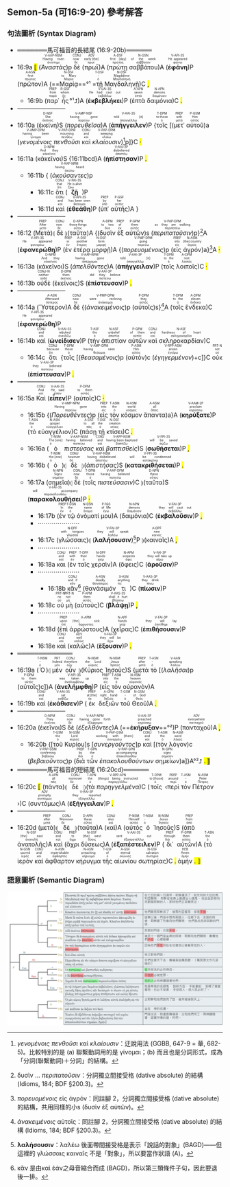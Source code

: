 ## Semon-5a (可16:9-20) 參考解答

### 句法圖析 (Syntax Diagram)

- ═══════馬可福音的長結尾 (16:9-20b)══════
- 16:9a <mark class="pm">⟦</mark> (<RUBY><ruby><ruby><em><em>Ἀναστὰς</em></em><rt>ἀνίστημι</rt></ruby><rt>Having risen</rt></ruby><rt>V-AAP-NSM</rt></RUBY>)p <RUBY><ruby><ruby>δὲ<rt>δέ</rt></ruby><rt>now</rt></ruby><rt>CONJ</rt></RUBY> (<RUBY><ruby><ruby>πρωῒ<rt>πρωΐ</rt></ruby><rt>early [the]</rt></ruby><rt>ADV</rt></RUBY>)A (<RUBY><ruby><ruby>πρώτῃ<rt>πρῶτος</rt></ruby><rt>first [day]</rt></ruby><rt>A-DSF</rt></RUBY> <RUBY><ruby><ruby>σαββάτου<rt>σάββατον</rt></ruby><rt>of the week</rt></ruby><rt>N-GSN</rt></RUBY>)A (<RUBY><ruby><ruby><strong><strong>ἐφάνη</strong></strong><rt>φαίνω</rt></ruby><rt>He appeared</rt></ruby><rt>V-API-3S</rt></RUBY>)P (<RUBY><ruby><ruby>πρῶτον<rt>πρῶτος</rt></ruby><rt>first</rt></ruby><rt>A-ASN</rt></RUBY>)A (==<RUBY><ruby><ruby>Μαρίᾳ<rt>Μαρία</rt></ruby><rt>to Mary</rt></ruby><rt>N-DSF</rt></RUBY>==°¹ =<RUBY><ruby><ruby>τῇ<rt>ὁ</rt></ruby><rt>-</rt></ruby><rt>T-DSF</rt></RUBY> <RUBY><ruby><ruby>Μαγδαληνῇ<rt>Μαγδαληνή</rt></ruby><rt>Magdalene</rt></ruby><rt>N-DSF</rt></RUBY>)C <mark class="pm">,</mark> 
	- 16:9b (<RUBY><ruby><ruby>παρ᾽<rt>παρά</rt></ruby><rt>from</rt></ruby><rt>PREP</rt></RUBY> <RUBY><ruby><ruby>ἧς<rt>ὅς</rt></ruby><rt>whom</rt></ruby><rt>R-GSF</rt></RUBY>°¹⮥)A (<RUBY><ruby><ruby><strong><strong>ἐκβεβλήκει</strong></strong><rt>ἐκβάλλω</rt></ruby><rt>He had cast out</rt></ruby><rt>V-LAI-3S</rt></RUBY>)P (<RUBY><ruby><ruby>ἑπτὰ<rt>ἑπτά</rt></ruby><rt>seven</rt></ruby><rt>A-APN</rt></RUBY> <RUBY><ruby><ruby>δαιμόνια<rt>δαιμόνιον</rt></ruby><rt>demons</rt></ruby><rt>N-APN</rt></RUBY>)C <mark class="pm">.</mark> 
- ————————
- 16:10a (<RUBY><ruby><ruby>ἐκείνη<rt>ἐκεῖνος</rt></ruby><rt>She</rt></ruby><rt>D-NSF</rt></RUBY>)S (<RUBY><ruby><ruby><em><em>πορευθεῖσα</em></em><rt>πορεύω</rt></ruby><rt>having gone</rt></ruby><rt>V-AMP-NSF</rt></RUBY>)A (<RUBY><ruby><ruby><strong>ἀπήγγειλεν</strong><rt>ἀπαγγέλλω</rt></ruby><rt>told [it]</rt></ruby><rt>V-AAI-3S</rt></RUBY>)P {<RUBY><ruby><ruby>τοῖς<rt>ὁ</rt></ruby><rt>to those</rt></ruby><rt>T-DPM</rt></RUBY> [(<RUBY><ruby><ruby>μετ᾽<rt>μετά</rt></ruby><rt>with</rt></ruby><rt>PREP</rt></RUBY> <RUBY><ruby><ruby>αὐτοῦ<rt>αὐτός</rt></ruby><rt>Him</rt></ruby><rt>P-GSM</rt></RUBY>)a (<RUBY><ruby><ruby><em><em>γενομένοις</em></em><rt>γίνομαι</rt></ruby><rt>having been</rt></ruby><rt>V-AMP-DPM</rt></RUBY> <RUBY><ruby><ruby><em><em>πενθοῦσι</em></em><rt>πενθέω</rt></ruby><rt>mourning</rt></ruby><rt>V-PAP-DPM</rt></RUBY> <RUBY><ruby><ruby>καὶ<rt>καί</rt></ruby><rt>and</rt></ruby><rt>CONJ</rt></RUBY> <RUBY><ruby><ruby><em><em>κλαίουσιν</em></em><rt>κλαίω</rt></ruby><rt>weeping</rt></ruby><rt>V-PAP-DPM</rt></RUBY>)[^1]p]}C <mark class="pm">·</mark> 
- 16:11a (<RUBY><ruby><ruby>κἀκεῖνοι<rt>κἀκεῖνος</rt></ruby><rt>And they</rt></ruby><rt>D-NPM</rt></RUBY>)S {16:11bcd}A (<RUBY><ruby><ruby><strong><strong>ἠπίστησαν</strong></strong><rt>ἀπιστέω</rt></ruby><rt>disbelieved</rt></ruby><rt>V-AAI-3P</rt></RUBY>)P <mark class="pm">.</mark>
	- 16:11b { (<RUBY><ruby><ruby><em><em>ἀκούσαντες</em></em><rt>ἀκούω</rt></ruby><rt>having heard</rt></ruby><rt>V-AAP-NPM</rt></RUBY>)p
		- 16:11c <RUBY><ruby><ruby>ὅτι<rt>ὅτι</rt></ruby><rt>that</rt></ruby><rt>CONJ</rt></RUBY> (<RUBY><ruby><ruby><strong><strong>ζῇ</strong></strong><rt>ζάω</rt></ruby><rt>He is alive</rt></ruby><rt>V-PAI-3S</rt></RUBY>)P
		- 16:11d <RUBY><ruby><ruby>καὶ<rt>καί</rt></ruby><rt>and</rt></ruby><rt>CONJ</rt></RUBY> (<RUBY><ruby><ruby><strong><strong>ἐθεάθη</strong></strong><rt>θεάομαι</rt></ruby><rt>has been seen</rt></ruby><rt>V-API-3S</rt></RUBY>)P (<RUBY><ruby><ruby>ὑπ᾽<rt>ὑπό</rt></ruby><rt>by</rt></ruby><rt>PREP</rt></RUBY> <RUBY><ruby><ruby>αὐτῆς<rt>αὐτός</rt></ruby><rt>her</rt></ruby><rt>P-GSF</rt></RUBY>)A }
- ————————
- 16:12 (<RUBY><ruby><ruby>Μετὰ<rt>μετά</rt></ruby><rt>After</rt></ruby><rt>PREP</rt></RUBY>)⦇ <RUBY><ruby><ruby>δὲ<rt>δέ</rt></ruby><rt>now</rt></ruby><rt>CONJ</rt></RUBY> ⦈(<RUBY><ruby><ruby>ταῦτα<rt>οὗτος</rt></ruby><rt>these things</rt></ruby><rt>D-APN</rt></RUBY>)A {(<RUBY><ruby><ruby>δυσὶν<rt>δύο</rt></ruby><rt>to two</rt></ruby><rt>A-DPM</rt></RUBY> <RUBY><ruby><ruby>ἐξ<rt>ἐκ</rt></ruby><rt>of</rt></ruby><rt>PREP</rt></RUBY> <RUBY><ruby><ruby>αὐτῶν<rt>αὐτός</rt></ruby><rt>them</rt></ruby><rt>P-GPM</rt></RUBY>)s (<RUBY><ruby><ruby><em><em>περιπατοῦσιν</em></em><rt>περιπατέω</rt></ruby><rt>as they are walking</rt></ruby><rt>V-PAP-DPM</rt></RUBY>)p}[^2]A (<RUBY><ruby><ruby><strong><strong>ἐφανερώθη</strong></strong><rt>φανερόω</rt></ruby><rt>He appeared</rt></ruby><rt>V-API-3S</rt></RUBY>)P (<RUBY><ruby><ruby>ἐν<rt>ἐν</rt></ruby><rt>in</rt></ruby><rt>PREP</rt></RUBY> <RUBY><ruby><ruby>ἑτέρᾳ<rt>ἕτερος</rt></ruby><rt>another</rt></ruby><rt>A-DSF</rt></RUBY> <RUBY><ruby><ruby>μορφῇ<rt>μορφή</rt></ruby><rt>form</rt></ruby><rt>N-DSF</rt></RUBY>)A {(<RUBY><ruby><ruby><em><em>πορευομένοις</em></em><rt>πορεύω</rt></ruby><rt>going</rt></ruby><rt>V-PMP-DPM</rt></RUBY>)p (<RUBY><ruby><ruby>εἰς<rt>εἰς</rt></ruby><rt>into</rt></ruby><rt>PREP</rt></RUBY> <RUBY><ruby><ruby>ἀγρόν<rt>ἀγρός</rt></ruby><rt>[the] country</rt></ruby><rt>N-ASM</rt></RUBY>)a}[^3]A <mark class="pm">·</mark> 
- 16:13a (<RUBY><ruby><ruby>κἀκεῖνοι<rt>κἀκεῖνος</rt></ruby><rt>And they</rt></ruby><rt>D-NPM</rt></RUBY>)S (<RUBY><ruby><ruby><em><em>ἀπελθόντες</em></em><rt>ἀπέρχομαι</rt></ruby><rt>having gone</rt></ruby><rt>V-AAP-NPM</rt></RUBY>)A (<RUBY><ruby><ruby><strong>ἀπήγγειλαν</strong><rt>ἀπαγγέλλω</rt></ruby><rt>told [it]</rt></ruby><rt>V-AAI-3P</rt></RUBY>)P (<RUBY><ruby><ruby>τοῖς<rt>ὁ</rt></ruby><rt>to the</rt></ruby><rt>T-DPM</rt></RUBY> <RUBY><ruby><ruby>λοιποῖς<rt>λοιπός</rt></ruby><rt>rest</rt></ruby><rt>A-DPM</rt></RUBY>)C <mark class="pm">·</mark> 
- 16:13b <RUBY><ruby><ruby>οὐδὲ<rt>οὐδέ</rt></ruby><rt>neither</rt></ruby><rt>CONJ-N</rt></RUBY> (<RUBY><ruby><ruby>ἐκείνοις<rt>ἐκεῖνος</rt></ruby><rt>them</rt></ruby><rt>D-DPM</rt></RUBY>)S (<RUBY><ruby><ruby><strong><strong>ἐπίστευσαν</strong></strong><rt>πιστεύω</rt></ruby><rt>did they believe</rt></ruby><rt>V-AAI-3P</rt></RUBY>)P <mark class="pm">.</mark>
- ————————
- 16:14a (<RUBY><ruby><ruby>Ὕστερον<rt>ὕστερος</rt></ruby><rt>Afterward</rt></ruby><rt>A-ASN</rt></RUBY>)A <RUBY><ruby><ruby>δὲ<rt>δέ</rt></ruby><rt>now</rt></ruby><rt>CONJ</rt></RUBY> {(<RUBY><ruby><ruby><em><em>ἀνακειμένοις</em></em><rt>ἀνάκειμαι</rt></ruby><rt>were reclining</rt></ruby><rt>V-PMP-DPM</rt></RUBY>)p (<RUBY><ruby><ruby>αὐτοῖς<rt>αὐτός</rt></ruby><rt>they</rt></ruby><rt>P-DPM</rt></RUBY>)s}[^4]A (<RUBY><ruby><ruby>τοῖς<rt>ὁ</rt></ruby><rt>to the</rt></ruby><rt>T-DPM</rt></RUBY> <RUBY><ruby><ruby>ἕνδεκα<rt>ἕνδεκα</rt></ruby><rt>eleven</rt></ruby><rt>A-DPM</rt></RUBY>)C (<RUBY><ruby><ruby><strong><strong>ἐφανερώθη</strong></strong><rt>φανερόω</rt></ruby><rt>He appeared</rt></ruby><rt>V-API-3S</rt></RUBY>)P
- 16:14b <RUBY><ruby><ruby>καὶ<rt>καί</rt></ruby><rt>and</rt></ruby><rt>CONJ</rt></RUBY> (<RUBY><ruby><ruby><strong><strong>ὠνείδισεν</strong></strong><rt>ὀνειδίζω</rt></ruby><rt>rebuked</rt></ruby><rt>V-AAI-3S</rt></RUBY>)P (<RUBY><ruby><ruby>τὴν<rt>ὁ</rt></ruby><rt>the</rt></ruby><rt>T-ASF</rt></RUBY> <RUBY><ruby><ruby>ἀπιστίαν<rt>ἀπιστία</rt></ruby><rt>unbelief</rt></ruby><rt>N-ASF</rt></RUBY> <RUBY><ruby><ruby>αὐτῶν<rt>αὐτός</rt></ruby><rt>of them</rt></ruby><rt>P-GPM</rt></RUBY> <RUBY><ruby><ruby>καὶ<rt>καί</rt></ruby><rt>and</rt></ruby><rt>CONJ</rt></RUBY> <RUBY><ruby><ruby>σκληροκαρδίαν<rt>σκληροκαρδία</rt></ruby><rt>hardness of heart</rt></ruby><rt>N-ASF</rt></RUBY>)C
	- 16:14c <RUBY><ruby><ruby>ὅτι<rt>ὅτι</rt></ruby><rt>because</rt></ruby><rt>CONJ</rt></RUBY> {<RUBY><ruby><ruby>τοῖς<rt>ὁ</rt></ruby><rt>those</rt></ruby><rt>T-DPM</rt></RUBY> [(<RUBY><ruby><ruby><em><em>θεασαμένοις</em></em><rt>θεάομαι</rt></ruby><rt>having seen</rt></ruby><rt>V-AMP-DPM</rt></RUBY>)p (<RUBY><ruby><ruby>αὐτὸν<rt>αὐτός</rt></ruby><rt>Him</rt></ruby><rt>P-ASM</rt></RUBY>)c (<RUBY><ruby><ruby><em><em>ἐγηγερμένον</em></em><rt>ἐγείρω</rt></ruby><rt>arisen</rt></ruby><rt>V-RPP-ASM</rt></RUBY>)+c]}C <RUBY><ruby><ruby>οὐκ<rt>οὐ</rt></ruby><rt>not</rt></ruby><rt>PRT-N</rt></RUBY> (<RUBY><ruby><ruby><strong><strong>ἐπίστευσαν</strong></strong><rt>πιστεύω</rt></ruby><rt>they believed</rt></ruby><rt>V-AAI-3P</rt></RUBY>)P <mark class="pm">.</mark> 
- ————————
- 16:15a <RUBY><ruby><ruby>Καὶ<rt>καί</rt></ruby><rt>And</rt></ruby><rt>CONJ</rt></RUBY> (<RUBY><ruby><ruby><strong><strong>εἶπεν</strong></strong><rt>εἶπον</rt></ruby><rt>He said</rt></ruby><rt>V-AAI-3S</rt></RUBY>)P (<RUBY><ruby><ruby>αὐτοῖς<rt>αὐτός</rt></ruby><rt>to them</rt></ruby><rt>P-DPM</rt></RUBY>)C <mark class="pm">·</mark> 
	- 16:15b {(<RUBY><ruby><ruby><em><em>Πορευθέντες</em></em><rt>πορεύω</rt></ruby><rt>Having gone</rt></ruby><rt>V-AMP-NPM</rt></RUBY>)p (<RUBY><ruby><ruby>εἰς<rt>εἰς</rt></ruby><rt>into</rt></ruby><rt>PREP</rt></RUBY> <RUBY><ruby><ruby>τὸν<rt>ὁ</rt></ruby><rt>the</rt></ruby><rt>T-ASM</rt></RUBY> <RUBY><ruby><ruby>κόσμον<rt>κόσμος</rt></ruby><rt>world</rt></ruby><rt>N-ASM</rt></RUBY> <RUBY><ruby><ruby>ἅπαντα<rt>ἅπας</rt></ruby><rt>all</rt></ruby><rt>A-ASM</rt></RUBY>)a}A (<RUBY><ruby><ruby><strong><strong>κηρύξατε</strong></strong><rt>κηρύσσω</rt></ruby><rt>proclaim</rt></ruby><rt>V-AAM-2P</rt></RUBY>)P (<RUBY><ruby><ruby>τὸ<rt>ὁ</rt></ruby><rt>the</rt></ruby><rt>T-ASN</rt></RUBY> <RUBY><ruby><ruby>εὐαγγέλιον<rt>εὐαγγέλιον</rt></ruby><rt>gospel</rt></ruby><rt>N-ASN</rt></RUBY>)C (<RUBY><ruby><ruby>πάσῃ<rt>πᾶς</rt></ruby><rt>to all</rt></ruby><rt>A-DSF</rt></RUBY> <RUBY><ruby><ruby>τῇ<rt>ὁ</rt></ruby><rt>the</rt></ruby><rt>T-DSF</rt></RUBY> <RUBY><ruby><ruby>κτίσει<rt>κτίσις</rt></ruby><rt>creation</rt></ruby><rt>N-DSF</rt></RUBY>)C <mark class="pm">.</mark> 
	- 16:16a (<RUBY><ruby><ruby>ὁ<rt>ὁ</rt></ruby><rt>The [one]</rt></ruby><rt>T-NSM</rt></RUBY> <RUBY><ruby><ruby><em><em>πιστεύσας</em></em><rt>πιστεύω</rt></ruby><rt>having believed</rt></ruby><rt>V-AAP-NSM</rt></RUBY> <RUBY><ruby><ruby>καὶ<rt>καί</rt></ruby><rt>and</rt></ruby><rt>CONJ</rt></RUBY> <RUBY><ruby><ruby><em><em>βαπτισθεὶς</em></em><rt>βαπτίζω</rt></ruby><rt>having been baptized</rt></ruby><rt>V-APP-NSM</rt></RUBY>)S (<RUBY><ruby><ruby><strong><strong>σωθήσεται</strong></strong><rt>σῴζω</rt></ruby><rt>will be saved</rt></ruby><rt>V-FPI-3S</rt></RUBY>)P <mark class="pm">,</mark> 
	- 16:16b (<RUBY><ruby><ruby>ὁ<rt>ὁ</rt></ruby><rt>the [one]</rt></ruby><rt>T-NSM</rt></RUBY>)⦇ <RUBY><ruby><ruby>δὲ<rt>δέ</rt></ruby><rt>however</rt></ruby><rt>CONJ</rt></RUBY> ⦈(<RUBY><ruby><ruby><em><em>ἀπιστήσας</em></em><rt>ἀπιστέω</rt></ruby><rt>having disbelieved</rt></ruby><rt>V-AAP-NSM</rt></RUBY>)S (<RUBY><ruby><ruby><strong><strong>κατακριθήσεται</strong></strong><rt>κατακρίνω</rt></ruby><rt>will be condemned</rt></ruby><rt>V-FPI-3S</rt></RUBY>)P <mark class="pm">.</mark> 
	- 16:17a (<RUBY><ruby><ruby>σημεῖα<rt>σημεῖον</rt></ruby><rt>Signs</rt></ruby><rt>N-NPN</rt></RUBY>)⦇ <RUBY><ruby><ruby>δὲ<rt>δέ</rt></ruby><rt>now</rt></ruby><rt>CONJ</rt></RUBY> (<RUBY><ruby><ruby>τοῖς<rt>ὁ</rt></ruby><rt>those</rt></ruby><rt>T-DPM</rt></RUBY> <RUBY><ruby><ruby><em><em>πιστεύσασιν</em></em><rt>πιστεύω</rt></ruby><rt>having believed</rt></ruby><rt>V-AAP-DPM</rt></RUBY>)C ⦈(<RUBY><ruby><ruby>ταῦτα<rt>οὗτος</rt></ruby><rt>these</rt></ruby><rt>D-NPN</rt></RUBY>)S (<RUBY><ruby><ruby><strong><strong>παρακολουθήσει</strong></strong><rt>παρακολουθέω</rt></ruby><rt>will accompany</rt></ruby><rt>V-FAI-3S</rt></RUBY>)P <mark class="pm">·</mark> 
		- 16:17b (<RUBY><ruby><ruby>ἐν<rt>ἐν</rt></ruby><rt>In</rt></ruby><rt>PREP</rt></RUBY> <RUBY><ruby><ruby>τῷ<rt>ὁ</rt></ruby><rt>the</rt></ruby><rt>T-DSN</rt></RUBY> <RUBY><ruby><ruby>ὀνόματί<rt>ὄνομα</rt></ruby><rt>name</rt></ruby><rt>N-DSN</rt></RUBY> <RUBY><ruby><ruby>μου<rt>ἐγώ</rt></ruby><rt>of Me</rt></ruby><rt>P-1GS</rt></RUBY>)A (<RUBY><ruby><ruby>δαιμόνια<rt>δαιμόνιον</rt></ruby><rt>demons</rt></ruby><rt>N-APN</rt></RUBY>)C (<RUBY><ruby><ruby><strong><strong>ἐκβαλοῦσιν</strong></strong><rt>ἐκβάλλω</rt></ruby><rt>they will cast out</rt></ruby><rt>V-FAI-3P</rt></RUBY>)P <mark class="pm">,</mark> 
		- ⋯⋯⋯⋯⋯⋯⋯
		- 16:17c (<RUBY><ruby><ruby>γλώσσαις<rt>γλῶσσα</rt></ruby><rt>with tongues</rt></ruby><rt>N-DPF</rt></RUBY>)⦇ (<RUBY><ruby><ruby><strong><strong>λαλήσουσιν</strong></strong><rt>λαλέω</rt></ruby><rt>they will speak</rt></ruby><rt>V-FAI-3P</rt></RUBY>)[^5]P ⦈(<RUBY><ruby><ruby>καιναῖς<rt>καινός</rt></ruby><rt>new</rt></ruby><rt>A-DPF</rt></RUBY>)A <mark class="pm">,</mark> 
		- ⋯⋯⋯⋯⋯⋯⋯
		- 16:18a <RUBY><ruby><ruby>και<rt>καί</rt></ruby><rt>and</rt></ruby><rt>CONJ</rt></RUBY> (<RUBY><ruby><ruby>ἐν<rt>ἐν</rt></ruby><rt>with</rt></ruby><rt>PREP</rt></RUBY> <RUBY><ruby><ruby>ταῖς<rt>ὁ</rt></ruby><rt>their</rt></ruby><rt>T-DPF</rt></RUBY> <RUBY><ruby><ruby>χερσὶν<rt>χείρ</rt></ruby><rt>hands</rt></ruby><rt>N-DPF</rt></RUBY>)A (<RUBY><ruby><ruby>ὄφεις<rt>ὄφις</rt></ruby><rt>serpents</rt></ruby><rt>N-APM</rt></RUBY>)C (<RUBY><ruby><ruby><strong><strong>ἀροῦσιν</strong></strong><rt>αἴρω</rt></ruby><rt>they will take up</rt></ruby><rt>V-FAI-3P</rt></RUBY>)P 
		- ⋯⋯⋯⋯⋯⋯⋯
			- 16:18b <RUBY><ruby><ruby>κἂν<rt>κἄν</rt></ruby><rt>and if</rt></ruby><rt>CONJ</rt></RUBY>[^6] (<RUBY><ruby><ruby>θανάσιμόν<rt>θανάσιμος</rt></ruby><rt>deadly</rt></ruby><rt>A-ASN</rt></RUBY> <RUBY><ruby><ruby>τι<rt>τις</rt></ruby><rt>anything</rt></ruby><rt>X-ASN</rt></RUBY>)C (<RUBY><ruby><ruby><strong><strong>πίωσιν</strong></strong><rt>πίνω</rt></ruby><rt>they drink</rt></ruby><rt>V-AAS-3P</rt></RUBY>)P 
		- 16:18c <RUBY><ruby><ruby>οὐ<rt>οὐ</rt></ruby><rt>no</rt></ruby><rt>PRT-N</rt></RUBY> <RUBY><ruby><ruby>μὴ<rt>μή</rt></ruby><rt>not</rt></ruby><rt>PRT-N</rt></RUBY> (<RUBY><ruby><ruby>αὐτοὺς<rt>αὐτός</rt></ruby><rt>them</rt></ruby><rt>P-APM</rt></RUBY>)C (<RUBY><ruby><ruby><strong><strong>βλάψῃ</strong></strong><rt>βλάπτω</rt></ruby><rt>shall it hurt</rt></ruby><rt>V-AAS-3S</rt></RUBY>)P <mark class="pm">,</mark> 
		- ⋯⋯⋯⋯⋯⋯⋯
		- 16:18d (<RUBY><ruby><ruby>ἐπὶ<rt>ἐπί</rt></ruby><rt>upon</rt></ruby><rt>PREP</rt></RUBY> <RUBY><ruby><ruby>ἀρρώστους<rt>ἄρρωστος</rt></ruby><rt>[the] sick</rt></ruby><rt>A-APM</rt></RUBY>)A (<RUBY><ruby><ruby>χεῖρας<rt>χείρ</rt></ruby><rt>hands</rt></ruby><rt>N-APF</rt></RUBY>)C (<RUBY><ruby><ruby><strong><strong>ἐπιθήσουσιν</strong></strong><rt>ἐπιτίθημι</rt></ruby><rt>they will lay</rt></ruby><rt>V-FAI-3P</rt></RUBY>)P
		- 16:18e <RUBY><ruby><ruby>καὶ<rt>καί</rt></ruby><rt>and</rt></ruby><rt>CONJ</rt></RUBY> (<RUBY><ruby><ruby>καλῶς<rt>καλῶς</rt></ruby><rt>well</rt></ruby><rt>ADV</rt></RUBY>)A (<RUBY><ruby><ruby><strong><strong>ἕξουσιν</strong></strong><rt>ἔχω</rt></ruby><rt>they will be</rt></ruby><rt>V-FAI-3P</rt></RUBY>)P <mark class="pm">.</mark>
- ═════════════
- 16:19a (<RUBY><ruby><ruby>Ὁ<rt>ὁ</rt></ruby><rt>-</rt></ruby><rt>T-NSM</rt></RUBY>)⦇ <RUBY><ruby><ruby>μὲν<rt>μέν</rt></ruby><rt>Indeed</rt></ruby><rt>PRT</rt></RUBY> <RUBY><ruby><ruby>οὖν<rt>οὖν</rt></ruby><rt>therefore</rt></ruby><rt>CONJ</rt></RUBY> ⦈(<RUBY><ruby><ruby>Κύριος<rt>κύριος</rt></ruby><rt>the Lord</rt></ruby><rt>N-NSM</rt></RUBY> <RUBY><ruby><ruby>Ἰησοῦς<rt>Ἰησοῦς</rt></ruby><rt>Jesus</rt></ruby><rt>N-NSM</rt></RUBY>)S {<RUBY><ruby><ruby>μετὰ<rt>μετά</rt></ruby><rt>after</rt></ruby><rt>PREP</rt></RUBY> <RUBY><ruby><ruby>τὸ<rt>ὁ</rt></ruby><rt>-</rt></ruby><rt>T-ASN</rt></RUBY> [(<RUBY><ruby><ruby><em>λαλῆσαι</em><rt>λαλέω</rt></ruby><rt>speaking</rt></ruby><rt>V-AAN</rt></RUBY>)p (<RUBY><ruby><ruby>αὐτοῖς<rt>αὐτός</rt></ruby><rt>to them</rt></ruby><rt>P-DPM</rt></RUBY>)c]}A (<RUBY><ruby><ruby><strong><strong>ἀνελήμφθη</strong></strong><rt>ἀναλαμβάνω</rt></ruby><rt>was taken up</rt></ruby><rt>V-API-3S</rt></RUBY>)P (<RUBY><ruby><ruby>εἰς<rt>εἰς</rt></ruby><rt>into</rt></ruby><rt>PREP</rt></RUBY> <RUBY><ruby><ruby>τὸν<rt>ὁ</rt></ruby><rt>the</rt></ruby><rt>T-ASM</rt></RUBY> <RUBY><ruby><ruby>οὐρανὸν<rt>οὐρανός</rt></ruby><rt>heaven</rt></ruby><rt>N-ASM</rt></RUBY>)A
- 16:19b <RUBY><ruby><ruby>καὶ<rt>καί</rt></ruby><rt>and</rt></ruby><rt>CONJ</rt></RUBY> (<RUBY><ruby><ruby><strong><strong>ἐκάθισεν</strong></strong><rt>καθίζω</rt></ruby><rt>sat</rt></ruby><rt>V-AAI-3S</rt></RUBY>)P (<RUBY><ruby><ruby>ἐκ<rt>ἐκ</rt></ruby><rt>at [the]</rt></ruby><rt>PREP</rt></RUBY> <RUBY><ruby><ruby>δεξιῶν<rt>δεξιός</rt></ruby><rt>right hand</rt></ruby><rt>A-GPN</rt></RUBY> <RUBY><ruby><ruby>τοῦ<rt>ὁ</rt></ruby><rt>-</rt></ruby><rt>T-GSM</rt></RUBY> <RUBY><ruby><ruby>Θεοῦ<rt>θεός</rt></ruby><rt>of God</rt></ruby><rt>N-GSM</rt></RUBY>)A <mark class="pm">.</mark> 
- ————————
- 16:20a (<RUBY><ruby><ruby>ἐκεῖνοι<rt>ἐκεῖνος</rt></ruby><rt>They</rt></ruby><rt>D-NPM</rt></RUBY>)S <RUBY><ruby><ruby>δὲ<rt>δέ</rt></ruby><rt>now</rt></ruby><rt>CONJ</rt></RUBY> (<RUBY><ruby><ruby><em><em>ἐξελθόντες</em></em><rt>ἐξέρχομαι</rt></ruby><rt>having gone forth</rt></ruby><rt>V-AAP-NPM</rt></RUBY>)A (==<RUBY><ruby><ruby><strong><strong>ἐκήρυξαν</strong></strong><rt>κηρύσσω</rt></ruby><rt>preached</rt></ruby><rt>V-AAI-3P</rt></RUBY>==°²)P (<RUBY><ruby><ruby>πανταχοῦ<rt>πανταχοῦ</rt></ruby><rt>everywhere</rt></ruby><rt>ADV</rt></RUBY>)A <mark class="pm">,</mark> 
	- 16:20b {[<RUBY><ruby><ruby>τοῦ<rt>ὁ</rt></ruby><rt>the</rt></ruby><rt>T-GSM</rt></RUBY> <RUBY><ruby><ruby>Κυρίου<rt>κύριος</rt></ruby><rt>Lord</rt></ruby><rt>N-GSM</rt></RUBY>]s [<RUBY><ruby><ruby><em>συνεργοῦντος</em><rt>συνεργέω</rt></ruby><rt>working with [them]</rt></ruby><rt>V-PAP-GSM</rt></RUBY>]p <RUBY><ruby><ruby>καὶ<rt>καί</rt></ruby><rt>and</rt></ruby><rt>CONJ</rt></RUBY> [(<RUBY><ruby><ruby>τὸν<rt>ὁ</rt></ruby><rt>the</rt></ruby><rt>T-ASM</rt></RUBY> <RUBY><ruby><ruby>λόγον<rt>λόγος</rt></ruby><rt>word</rt></ruby><rt>N-ASM</rt></RUBY>)c (<RUBY><ruby><ruby><em><em>βεβαιοῦντος</em></em><rt>βεβαιόω</rt></ruby><rt>confirming</rt></ruby><rt>V-PAP-GSM</rt></RUBY>)p (<RUBY><ruby><ruby>διὰ<rt>διά</rt></ruby><rt>by</rt></ruby><rt>PREP</rt></RUBY> <RUBY><ruby><ruby>τῶν<rt>ὁ</rt></ruby><rt>the</rt></ruby><rt>T-GPN</rt></RUBY> <RUBY><ruby><ruby><em><em>ἐπακολουθούντων</em></em><rt>ἐπακολουθέω</rt></ruby><rt>accompanying</rt></ruby><rt>V-PAP-GPN</rt></RUBY> <RUBY><ruby><ruby>σημείων<rt>σημεῖον</rt></ruby><rt>signs</rt></ruby><rt>N-GPN</rt></RUBY>)a]}A°²⮥ <mark class="pm">. ⟧</mark>
- ═══════馬可福音的短結尾 (16:20cd)══════
- 16:20c <mark class="pm">⟦</mark> (<RUBY><ruby><ruby>πάντα<rt>πᾶς</rt></ruby><rt>all</rt></ruby><rt>A-APN</rt></RUBY>)⦇ <RUBY><ruby><ruby>δὲ<rt>δέ</rt></ruby><rt>moreover</rt></ruby><rt>CONJ</rt></RUBY> ⦈(<RUBY><ruby><ruby>τὰ<rt>ὁ</rt></ruby><rt>the</rt></ruby><rt>T-APN</rt></RUBY> <RUBY><ruby><ruby><em>παρηγγελμένα</em><rt>παραγγέλλω</rt></ruby><rt>[things] being instructed</rt></ruby><rt>V-RPP-APN</rt></RUBY>)C (<RUBY><ruby><ruby>τοῖς<rt>ὁ</rt></ruby><rt>to [those]</rt></ruby><rt>T-DPM</rt></RUBY> ‹<RUBY><ruby><ruby>περὶ<rt>περί</rt></ruby><rt>around</rt></ruby><rt>PREP</rt></RUBY> <RUBY><ruby><ruby>τὸν<rt>ὁ</rt></ruby><rt>-</rt></ruby><rt>T-ASM</rt></RUBY> <RUBY><ruby><ruby>Πέτρον<rt>Πέτρος</rt></ruby><rt>Peter</rt></ruby><rt>N-ASM</rt></RUBY> ›)C (<RUBY><ruby><ruby>συντόμως<rt>συντόμως</rt></ruby><rt>promptly</rt></ruby><rt>ADV</rt></RUBY>)A (<RUBY><ruby><ruby><strong><strong>ἐξήγγειλαν</strong></strong><rt>ἐξαγγέλλω</rt></ruby><rt>they reported</rt></ruby><rt>V-AAI-3P</rt></RUBY>)P <mark class="pm">.</mark> 
- ————————
- 16:20d (<RUBY><ruby><ruby>μετὰ<rt>μετά</rt></ruby><rt>after</rt></ruby><rt>PREP</rt></RUBY>)⦇ <RUBY><ruby><ruby>δὲ<rt>δέ</rt></ruby><rt>Moreover</rt></ruby><rt>CONJ</rt></RUBY> ⦈(<RUBY><ruby><ruby>ταῦτα<rt>οὗτος</rt></ruby><rt>these</rt></ruby><rt>D-APN</rt></RUBY>)A (<RUBY><ruby><ruby>καὶ<rt>καί</rt></ruby><rt>also</rt></ruby><rt>CONJ</rt></RUBY>)A (<RUBY><ruby><ruby>αὐτὸς<rt>αὐτός</rt></ruby><rt>Himself</rt></ruby><rt>P-NSM</rt></RUBY> <RUBY><ruby><ruby>ὁ<rt>ὁ</rt></ruby><rt>-</rt></ruby><rt>T-NSM</rt></RUBY> <RUBY><ruby><ruby>Ἰησοῦς<rt>Ἰησοῦς</rt></ruby><rt>Jesus</rt></ruby><rt>N-NSM</rt></RUBY>)S (<RUBY><ruby><ruby>ἀπὸ<rt>ἀπό</rt></ruby><rt>from</rt></ruby><rt>PREP</rt></RUBY> <RUBY><ruby><ruby>ἀνατολῆς<rt>ἀνατολή</rt></ruby><rt>[the] east</rt></ruby><rt>N-GSF</rt></RUBY>)A <RUBY><ruby><ruby>καὶ<rt>καί</rt></ruby><rt>and</rt></ruby><rt>CONJ</rt></RUBY> (<RUBY><ruby><ruby>ἄχρι<rt>ἄχρι</rt></ruby><rt>to</rt></ruby><rt>PREP</rt></RUBY> <RUBY><ruby><ruby>δύσεως<rt>δύσις</rt></ruby><rt>[the] west</rt></ruby><rt>N-GSF</rt></RUBY>)A (<RUBY><ruby><ruby><strong><strong>ἐξαπέστειλεν</strong></strong><rt>ἐξαποστέλλω</rt></ruby><rt>sent out</rt></ruby><rt>V-AAI-3S</rt></RUBY>)P (<RUBY><ruby><ruby>δι᾽<rt>διά</rt></ruby><rt>through</rt></ruby><rt>PREP</rt></RUBY> <RUBY><ruby><ruby>αὐτῶν<rt>αὐτός</rt></ruby><rt>them</rt></ruby><rt>P-GPM</rt></RUBY>)A (<RUBY><ruby><ruby>τὸ<rt>ὁ</rt></ruby><rt>the</rt></ruby><rt>T-ASN</rt></RUBY> <RUBY><ruby><ruby>ἱερὸν<rt>ἱερός</rt></ruby><rt>sacred</rt></ruby><rt>N-GSN</rt></RUBY> <RUBY><ruby><ruby>καὶ<rt>καί</rt></ruby><rt>and</rt></ruby><rt>CONJ</rt></RUBY> <RUBY><ruby><ruby>ἄφθαρτον<rt>ἄφθαρτος</rt></ruby><rt>imperishable</rt></ruby><rt>A-ASN</rt></RUBY> <RUBY><ruby><ruby>κήρυγμα<rt>κήρυγμα</rt></ruby><rt>preaching</rt></ruby><rt>N-ASN</rt></RUBY> <RUBY><ruby><ruby>τῆς<rt>ὁ</rt></ruby><rt>of</rt></ruby><rt>T-GSF</rt></RUBY> <RUBY><ruby><ruby>αἰωνίου<rt>αἰώνιος</rt></ruby><rt>eternal</rt></ruby><rt>A-GSF</rt></RUBY> <RUBY><ruby><ruby>σωτηρίας<rt>σωτηρία</rt></ruby><rt>salvation</rt></ruby><rt>N-GSF</rt></RUBY>)C <mark class="pm">.</mark> <RUBY><ruby><ruby>ἀμήν<rt>ἀμήν</rt></ruby><rt>Amen</rt></ruby><rt>HEB</rt></RUBY> <mark class="pm">. ⟧</mark>

[^1]: _γενομένοις_ _πενθοῦσι_ καὶ _κλαίουσιν_：迂說用法 (GGBB, 647-9 = 華, 682-5)。比較特別的是 (a) 聯繫動詞用的是 γίνομαι；(b) 而且也是分詞形式，成為「分詞(聯繫動詞)＋分詞」的結構。
[^2]: δυσὶν ... _περιπατοῦσιν_：分詞獨立間接受格 (dative absolute) 的結構 (Idioms, 184; BDF §200.3)。
[^3]: _πορευομένοις_ εἰς ἀγρόν：同註腳 2，分詞獨立間接受格 (dative absolute) 的結構，共用同樣的小s (δυσὶν ἐξ αὐτῶν)。
[^4]: _ἀνακειμένοις_ αὐτοῖς：同註腳 2，分詞獨立間接受格 (dative absolute) 的結構 (Idioms, 184; BDF §200.3)。
[^5]: **λαλήσουσιν**：λαλέω 後面帶間接受格是表示「說話的對象」(BAGD)——但這裡的 γλώσσαις καιναῖς 不是「對象」，所以要當作狀語 (A)。
[^6]: κἂν 是由καὶ ἐάν之母音縮合而成 (BAGD)，所以第三類條件子句，因此要退後一排。


### 語意圖析 (Semantic Diagram)

![../images/Pasted image 20231206094330.png](../images/Pasted%20image%2020231206094330.png)